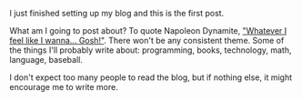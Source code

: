 <!-- Hello, World! -->
<!-- 2017-01-08 -->

I just finished setting up my blog and this is the first post.

What am I going to post about? To quote Napoleon Dynamite,
["Whatever I feel like I wanna... Gosh!"](http://www.youtube.com/watch?v=KlcXNB8xHqw&t=0m2s).
There won't be any consistent theme. Some of the things I'll probably write
about: programming, books, technology, math, language, baseball.

I don't expect too many people to read the blog, but if nothing else, it might
encourage me to write more.
